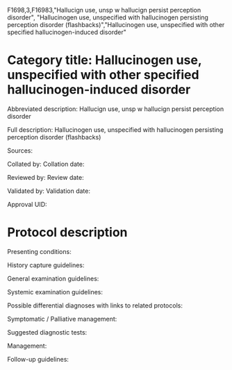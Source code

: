 F1698,3,F16983,"Hallucign use, unsp w hallucign persist perception disorder", "Hallucinogen use, unspecified with hallucinogen persisting perception disorder (flashbacks)","Hallucinogen use, unspecified with other specified hallucinogen-induced disorder"
# Category title: Hallucinogen use, unspecified with other specified hallucinogen-induced disorder

Abbreviated description: Hallucign use, unsp w hallucign persist perception disorder

Full description: Hallucinogen use, unspecified with hallucinogen persisting perception disorder (flashbacks)

Sources:

Collated by:
Collation date:

Reviewed by:
Review date:

Validated by:
Validation date:

Approval UID:

# Protocol description

Presenting conditions:

History capture guidelines:

General examination guidelines:

Systemic examination guidelines:

Possible differential diagnoses with links to related protocols:

Symptomatic / Palliative management:

Suggested diagnostic tests:

Management:

Follow-up guidelines:
